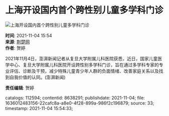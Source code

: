 # 上海开设国内首个跨性别儿童多学科门诊

![上海开设国内首个跨性别儿童多学科门诊](https://imgm.gmw.cn/attachement/jpg/site215/20211104/227539586095728099.jpg)

**时间**: 2021-11-04 15:54  
**来源**: [荆楚网](http://weibo.com/1895394815/KFT3VDmOF)  
**作者**: 贺婷  

2021年11月4日，澎湃新闻记者从复旦大学附属儿科医院获悉，近日，国家儿童医学中心、复旦大学附属儿科医院开设跨性别多学科门诊，旨在通过多学科专家的专业评估、诊断及干预，减少特殊儿童青少年人群的负面情绪、改善家庭关系以及找到自我价值的认同。(澎湃新闻)

**责任编辑**: 贺婷  

catalogs: 112594; contentid: 8638291; publishdate: 2021-11-04; file: 1636012483156-22cafc8a-a8e0-4f28-899a-986f2c196879; source: 33; timestamp: 2021-11-04 15:54:33;
<!-- tcd_original_link https://m.gmw.cn/2021-11/04/content_1302665104.htm?source=sohu?source=sohu -->
